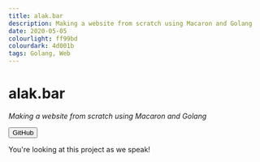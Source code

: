 ```yaml
---
title: alak.bar
description: Making a website from scratch using Macaron and Golang
date: 2020-05-05
colourlight: ff99bd
colourdark: 4d001b
tags: Golang, Web
---
```


# alak.bar
*Making a website from scratch using Macaron and Golang*

<a href="https://github.com/alakbarz/alak.bar" class="no-raise" target="_blank" rel="noreferrer"><button class="button buttonHighlight">GitHub</button></a>

You're looking at this project as we speak!
